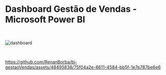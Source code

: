 # Dashboard Gestão de Vendas - Microsoft Power BI
<br>

![dashboard](https://github.com/RenanBorba/bi-gestaoVendas/assets/48495838/4a60a9d8-fb72-4d94-bfbe-41c0003a96b0)

<br>

https://github.com/RenanBorba/bi-gestaoVendas/assets/48495838/75f04a2e-6611-4584-bb5f-1e7e787be6e6

